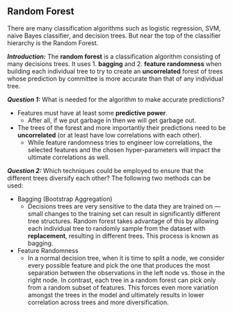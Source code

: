 ## Random Forest

There are many classification algorithms such as logistic regression, SVM, naive Bayes classifier, and decision trees. But near the top of the classifier hierarchy is the Random Forest.

_**Introduction:**_ The **random forest** is a classification algorithm consisting of many decisions trees. It uses 1. **bagging** and 2. **feature randomness** when building each individual tree to try to create an **uncorrelated** forest of trees whose prediction by committee is more accurate than that of any individual tree.

_**Question 1:**_ What is needed for the algorithm to make accurate predictions?
* Features must have at least some **predictive power**.
  * After all, if we put garbage in then we will get garbage out.
* The trees of the forest and more importantly their predictions need to be **uncorrelated** (or at least have low correlations with each other). 
  * While feature randomness tries to engineer low correlations, the selected features and the chosen hyper-parameters will impact the ultimate correlations as well.

_**Question 2:**_ Which techniques could be employed to ensure that the different trees diversify each other?
The following two methods can be used:
* Bagging (Bootstrap Aggregation)
  * Decisions trees are very sensitive to the data they are trained on — small changes to the training set can result in significantly different tree structures. Random forest takes advantage of this by allowing each individual tree to randomly sample from the dataset with **replacement**, resulting in different trees. This process is known as bagging.
* Feature Randomness
  * In a normal decision tree, when it is time to split a node, we consider every possible feature and pick the one that produces the most separation between the observations in the left node vs. those in the right node. In contrast, each tree in a random forest can pick only from a random subset of features. This forces even more variation amongst the trees in the model and ultimately results in lower correlation across trees and more diversification.
